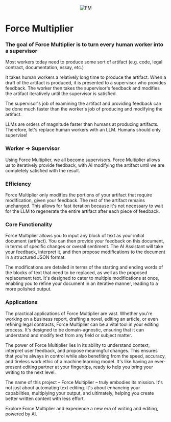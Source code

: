<p align="center">
  <img src="https://github.com/lspahija/force-multiplier/assets/44912218/8f5baf54-1ffa-4bc1-8f3a-d2cd052794ca" alt="FM">
</p>

# Force Multiplier

### The goal of Force Multiplier is to turn every human worker into a supervisor

Most workers today need to produce some sort of artifact (e.g. code, legal contract, documentation, essay, etc.)

It takes human workers a relatively long time to produce the artifact. When a draft of the artifact is produced, it is presented to a supervisor who provides feedback.
The worker then takes the supervisor's feedback and modifies the artifact iteratively until the supervisor is satisfied.

The supervisor's job of examining the artifact and providing feedback can be done much faster than the worker's job of producing and modifying the artifact.

LLMs are orders of magnitude faster than humans at producing artifacts. Therefore, let's replace human workers with an LLM. Humans should only supervise!

### Worker -> Supervisor

Using Force Multiplier, we all become supervisors. Force Multiplier allows us to iteratively provide feedback, with AI modifying the artifact until we are completely satisfied with the result.

### Efficiency

Force Multiplier only modifies the portions of your artifact that require modification, given your feedback. The rest of the artifact remains unchanged. This allows for fast iteration because it's not necessary to wait for the LLM to regenerate the entire artifact after each piece of feedback.

### Core Functionality

Force Multiplier allows you to input any block of text as your initial document (artifact). You can then provide your feedback on this document, in terms of specific changes or overall sentiment. The AI Assistant will take your feedback, interpret it, and then propose modifications to the document in a structured JSON format.

The modifications are detailed in terms of the starting and ending words of the blocks of text that need to be replaced, as well as the proposed replacement text. It's designed to cater to multiple modifications at once, enabling you to refine your document in an iterative manner, leading to a more polished output.

### Applications

The practical applications of Force Multiplier are vast. Whether you're working on a business report, drafting a novel, editing an article, or even refining legal contracts, Force Multiplier can be a vital tool in your editing process. It's designed to be domain-agnostic, ensuring that it can understand and modify text from any field or subject matter.

The power of Force Multiplier lies in its ability to understand context, interpret user feedback, and propose meaningful changes. This ensures that you're always in control while also benefiting from the speed, accuracy, and tireless work ethic of a machine learning model. It's like having an ever-present editing partner at your fingertips, ready to help you bring your writing to the next level.

The name of this project – Force Multiplier – truly embodies its mission. It's not just about automating text editing. It's about enhancing your capabilities, multiplying your output, and ultimately, helping you create better written content with less effort.

Explore Force Multiplier and experience a new era of writing and editing, powered by AI.

